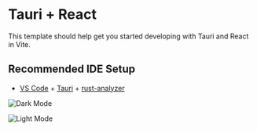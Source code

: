 # Tauri + React

This template should help get you started developing with Tauri and React in Vite.

## Recommended IDE Setup

- [VS Code](https://code.visualstudio.com/) + [Tauri](https://marketplace.visualstudio.com/items?itemName=tauri-apps.tauri-vscode) + [rust-analyzer](https://marketplace.visualstudio.com/items?itemName=rust-lang.rust-analyzer)

![Dark Mode](https://github.com/user-attachments/assets/842c8aec-40e7-4d0f-86f6-b5d8dbc5c6a0)

![Light Mode](https://github.com/user-attachments/assets/a364b369-491e-41e1-82f1-50eb058aae06)
